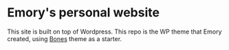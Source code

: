 # Emory's personal website

This site is built on top of Wordpress. This repo is the WP theme that Emory created, using [Bones](https://github.com/eddiemachado/bones) theme as a starter.